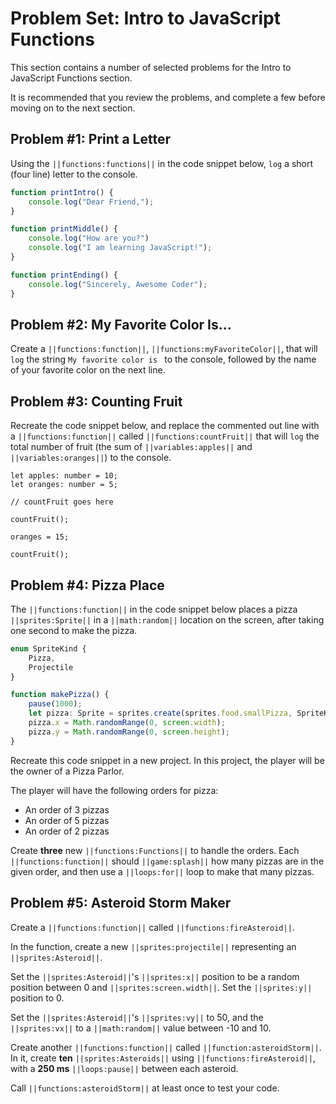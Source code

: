 # Problem Set: Intro to JavaScript Functions

This section contains a number of selected problems for the Intro to JavaScript Functions section.

It is recommended that you review the problems, and complete a few before moving on to the next section.

## Problem #1: Print a Letter

Using the ``||functions:functions||`` in the code snippet below, ``log`` a short (four line) letter to the console.

```typescript
function printIntro() {
    console.log("Dear Friend,");
}

function printMiddle() {
    console.log("How are you?")
    console.log("I am learning JavaScript!");
}

function printEnding() {
    console.log("Sincerely, Awesome Coder");
}
```

## Problem #2: My Favorite Color Is...

Create a ``||functions:function||``, ``||functions:myFavoriteColor||``, that will ``log`` the string ``My favorite color is `` to the console, followed by the name of your favorite color on the next line.

## Problem #3: Counting Fruit

Recreate the code snippet below, and replace the commented out line with a ``||functions:function||`` called ``||functions:countFruit||`` that will ``log`` the total number of fruit (the sum of ``||variables:apples||`` and ``||variables:oranges||``) to the console.

```typescript-ignore
let apples: number = 10;
let oranges: number = 5;

// countFruit goes here

countFruit();

oranges = 15;

countFruit();
```

## Problem #4: Pizza Place

The ``||functions:function||`` in the code snippet below places a pizza ``||sprites:Sprite||`` in a ``||math:random||`` location on the screen, after taking one second to make the pizza.

```typescript
enum SpriteKind {
    Pizza,
    Projectile
}

function makePizza() {
    pause(1000);
    let pizza: Sprite = sprites.create(sprites.food.smallPizza, SpriteKind.Pizza);
    pizza.x = Math.randomRange(0, screen.width);
    pizza.y = Math.randomRange(0, screen.height);
}
```

Recreate this code snippet in a new project. In this project, the player will be the owner of a Pizza Parlor.

The player will have the following orders for pizza:

* An order of 3 pizzas
* An order of 5 pizzas
* An order of 2 pizzas

Create **three** new ``||functions:Functions||`` to handle the orders. Each ``||functions:function||`` should ``||game:splash||`` how many pizzas are in the given order,  and then use a ``||loops:for||`` loop to make that many pizzas.

## Problem #5: Asteroid Storm Maker

Create a ``||functions:function||`` called ``||functions:fireAsteroid||``.

In the function, create a new ``||sprites:projectile||`` representing an ``||sprites:Asteroid||``. 

Set the ``||sprites:Asteroid||``'s ``||sprites:x||`` position to be a random position between 0 and ``||sprites:screen.width||``. Set the ``||sprites:y||`` position to 0.

Set the ``||sprites:Asteroid||``'s ``||sprites:vy||`` to 50, and the ``||sprites:vx||`` to a ``||math:random||`` value between -10 and 10.

Create another ``||functions:function||`` called ``||function:asteroidStorm||``. In it, create **ten** ``||sprites:Asteroids||`` using ``||functions:fireAsteroid||``, with a **250 ms** ``||loops:pause||`` between each asteroid.

Call ``||functions:asteroidStorm||`` at least once to test your code.